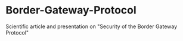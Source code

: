 # Border-Gateway-Protocol
Scientific article and presentation on "Security of the Border Gateway Protocol"
